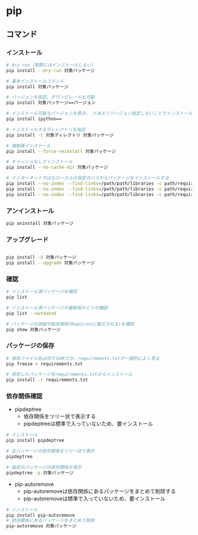 # pip

## コマンド

### インストール

```sh
# dry-run（実際にはインストールしない）
pip install --dry-run 対象パッケージ

# 基本インストールコマンド
pip install 対象パッケージ

# バージョンを指定。ダウングレードも可能
pip install 対象パッケージ==バージョン

# インストール可能なバージョンを表示。　※あえてバージョン指定しないことでインストール可能なバージョンが表示される
pip install ipython==

# インストールするディレクトリを指定
pip install -t 対象ディレクトリ 対象パッケージ

# 強制再インストール
pip install --force-reinstall 対象パッケージ

# キャッシュなしでインストール
pip install --no-cache-dir 対象パッケージ

# インターネットではなローカルの指定のパスからパッケージをインストールする
pip install --no-index --find-links=/path/path/libraries -c path/requirements.lock
pip install --no-index --find-links=/path/path/libraries -c path/requirements.txt
pip install --no-index --find-links=/path/path/libraries -c path/requirements.lock -r path/requirements.txt
```

### アンインストール

```sh
pip uninstall 対象パッケージ
```

### アップグレード

```sh

pip install -U 対象パッケージ
pip install --upgrade 対象パッケージ
```

### 確認

```sh
# インストール済パッケージを確認
pip list

# インストール済パッケージが最新版かどうか確認
pip list --outdated

# パッケージの詳細や依存関係(Requiresに表示される)を確認
pip show 対象パッケージ
```

### パッケージの保存

```sh
# 保存ファイル名は何でもOKだが、requirements.txtが一般的によく見る
pip freeze > requirements.txt

# 保存したパッケージをrequirements.txtからインストール
pip install -r requirements.txt
```

### 依存関係確認

- pipdeptree
  - 依存関係をツリー状で表示する
  - pipdeptreeは標準で入っていないため、要インストール

```sh
# インストール
pip install pipdeptree

# 全パッケージの依存関係をツリー状で表示
pipdeptree

# 指定のパッケージの依存関係を表示
pipdeptree -p 対象パッケージ
```

- pip-autoremove
  - pip-autoremoveは依存関係にあるパッケージをまとめて削除する
  - pip-autoremoveは標準で入っていないため、要インストール

```sh
# インストール
pip install pip-autoremove
# 依存関係にあるパッケージをまとめて削除
pip-autoremove 対象パッケージ
```
